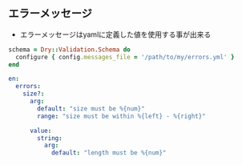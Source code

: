 ## エラーメッセージ

* エラーメッセージはyamlに定義した値を使用する事が出来る

```ruby
schema = Dry::Validation.Schema do
  configure { config.messages_file = '/path/to/my/errors.yml' }
end
```

```yml
en:
  errors:
    size?:
      arg:
        default: "size must be %{num}"
        range: "size must be within %{left} - %{right}"

      value:
        string:
          arg:
            default: "length must be %{num}"
```
